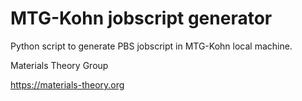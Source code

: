 # MTG-Kohn jobscript generator

Python script to generate PBS jobscript in MTG-Kohn local machine.

Materials Theory Group

https://materials-theory.org
